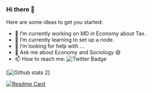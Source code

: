 ### Hi there 👋


Here are some ideas to get you started:

- 🔭 I’m currently working on MD in Economy about Tax. 
- 🌱 I’m currently learning to set up a node.
- 🤔 I’m looking for help with ...
- 💬 Ask me about Economy and Sociology :smile:
- 📫 How to reach me: ![Twitter Badge](https://img.shields.io/twitter/follow/erhnhlkergl?color=blue&label=follow&style=social)

[![Github stats 2](https://github-readme-stats.vercel.app/api?username=erhnhlkergl&show_icons=true&theme=midnight-purple)]

[![Readme Card](https://github-readme-stats.vercel.app/api/pin/?username=erhnhlkergl&repo=github-readme-stats&theme=shades-of-purple)](https://github.com/erhnhlkergl/erhnhlkergl/blob/main/README.md)
